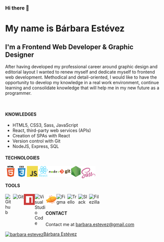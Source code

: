 ### Hi there 👋

# My name is Bárbara Estévez

## I'm a Frontend Web Developer & Graphic Designer

After having developed my professional career around graphic design and editorial layout I wanted to renew myself and dedicate myself to frontend web development. Methodical and detail-oriented, I would like to have the opportunity to develop my knowledge in a real work environment, continue learning and consolidate knowledge that will help me in my new future as a programmer.

<br>

#### KNOWLEDGES

+ HTML5, CSS3, Sass, JavaScript
+ React, third-party web services (APIs)
+ Creation of SPAs with React
+ Version control with Git
+ NodeJS, Express, SQL


#### TECHNOLOGIES 

<img align="left" alt="HTML5" width="35px" target="blank"  src="https://raw.githubusercontent.com/github/explore/80688e429a7d4ef2fca1e82350fe8e3517d3494d/topics/html/html.png" />

<img align="left" alt="CSS3" width="35px" target="blank"  src="https://raw.githubusercontent.com/github/explore/80688e429a7d4ef2fca1e82350fe8e3517d3494d/topics/css/css.png" />

<img align="left" alt="JavaScript" width="35px" target="blank"  src="https://raw.githubusercontent.com/github/explore/80688e429a7d4ef2fca1e82350fe8e3517d3494d/topics/javascript/javascript.png" />

<img align="left" target="blank" src="https://raw.githubusercontent.com/devicons/devicon/master/icons/react/react-original-wordmark.svg" alt="react" width="35" height="35"/>

<img align="left" target="blank" src="https://raw.githubusercontent.com/devicons/devicon/master/icons/nodejs/nodejs-original-wordmark.svg" alt="nodejs" width="35" height="35"/>

<img align="left" alt="Git" width="35px" target="blank"  src="https://raw.githubusercontent.com/github/explore/80688e429a7d4ef2fca1e82350fe8e3517d3494d/topics/git/git.png" />

<img align="left" alt="Node.js" width="35px" target="blank"  src="https://raw.githubusercontent.com/github/explore/80688e429a7d4ef2fca1e82350fe8e3517d3494d/topics/nodejs/nodejs.png" />

<img align="left" alt="Sass" width="45px" target="blank"  src="https://raw.githubusercontent.com/github/explore/80688e429a7d4ef2fca1e82350fe8e3517d3494d/topics/sass/sass.png" />

<br>
<br>

#### TOOLS

<img align="left" alt="Github" width="25px" target="blank" src="https://cdn.jsdelivr.net/gh/devicons/devicon/icons/github/github-original.svg" />

<img align="left" alt="Git" width="35px" target="blank" src="https://cdn.jsdelivr.net/gh/devicons/devicon/icons/git/git-original.svg" />         

<img align="left" alt="Npm" width="35px" target="blank"  src="https://raw.githubusercontent.com/github/explore/80688e429a7d4ef2fca1e82350fe8e3517d3494d/topics/npm/npm.png" />

<img align="left" alt="Visual Studio Code" width="35px" target="blank"  src="https://upload.wikimedia.org/wikipedia/commons/thumb/9/9a/Visual_Studio_Code_1.35_icon.svg/1024px-Visual_Studio_Code_1.35_icon.svg.png" />

<img align="left" alt="Zeplin" width="35px" target="blank"  src="https://raw.githubusercontent.com/github/explore/80688e429a7d4ef2fca1e82350fe8e3517d3494d/topics/zeplin/zeplin.png" />

<img align="left" alt="Figma" width="35px" target="blank" src="https://cdn.jsdelivr.net/gh/devicons/devicon/icons/figma/figma-original.svg" />

<img align="left" alt="Trello" width="35px" target="blank" src="https://img.icons8.com/color/452/trello.png" />

<img align="left" alt="Slack" width="35px" target="blank" src="https://img.icons8.com/color/452/slack-new.png" />

<img align="left" alt="Filezilla" width="35px" target="blank" src="https://cdn.jsdelivr.net/gh/devicons/devicon/icons/filezilla/filezilla-plain.svg"/>

<br>
<br>

#### CONTACT

Contact me at  barbara.estevez@gmail.com

<p align="left">
<a href="https://www.linkedin.com/in/barbara-estevez-simonet/" target="blank"><img align="center" src="https://cdn.jsdelivr.net/gh/devicons/devicon/icons/linkedin/linkedin-original.svg" alt="barbara estevez" height="20" width="40"/>Bárbara Estévez</a> </p>


<!--
**barbaraestevez/barbaraestevez** is a ✨ _special_ ✨ repository because its `README.md` (this file) appears on your GitHub profile.

Here are some ideas to get you started:

- 🔭 I’m currently working on ...
- 🌱 I’m currently learning ...
- 👯 I’m looking to collaborate on ...
- 🤔 I’m looking for help with ...
- 💬 Ask me about ...
- 📫 How to reach me: ...
- 😄 Pronouns: ...
- ⚡ Fun fact: ...
-->
